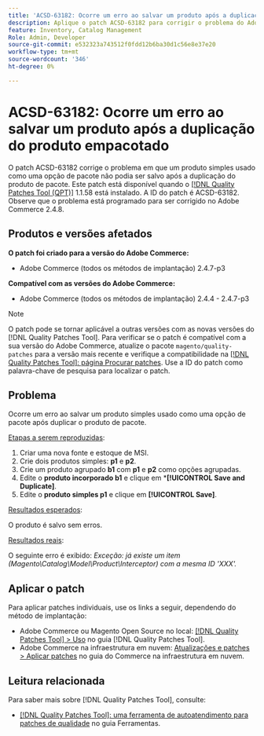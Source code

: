 ```yaml
---
title: 'ACSD-63182: Ocorre um erro ao salvar um produto após a duplicação do produto empacotado'
description: Aplique o patch ACSD-63182 para corrigir o problema do Adobe Commerce em que ocorre um erro ao salvar um produto depois que um pacote de produto é duplicado com o MSI ativado.
feature: Inventory, Catalog Management
Role: Admin, Developer
source-git-commit: e532323a743512f0fdd12b6ba30d1c56e8e37e20
workflow-type: tm+mt
source-wordcount: '346'
ht-degree: 0%

---
```



# ACSD-63182: Ocorre um erro ao salvar um produto após a duplicação do produto empacotado

O patch ACSD-63182 corrige o problema em que um produto simples usado como uma opção de pacote não podia ser salvo após a duplicação do produto de pacote. Este patch está disponível quando o [[!DNL Quality Patches Tool (QPT)]](/help/tools/quality-patches-tool/quality-patches-tool-to-self-serve-quality-patches.md) 1.1.58 está instalado. A ID do patch é ACSD-63182. Observe que o problema está programado para ser corrigido no Adobe Commerce 2.4.8.

## Produtos e versões afetados

**O patch foi criado para a versão do Adobe Commerce:**

* Adobe Commerce (todos os métodos de implantação) 2.4.7-p3

**Compatível com as versões do Adobe Commerce:**

* Adobe Commerce (todos os métodos de implantação) 2.4.4 - 2.4.7-p3

>[!NOTE]
>
>O patch pode se tornar aplicável a outras versões com as novas versões do [!DNL Quality Patches Tool]. Para verificar se o patch é compatível com a sua versão do Adobe Commerce, atualize o pacote `magento/quality-patches` para a versão mais recente e verifique a compatibilidade na [[!DNL Quality Patches Tool]: página Procurar patches](https://experienceleague.adobe.com/tools/commerce-quality-patches/index.html). Use a ID do patch como palavra-chave de pesquisa para localizar o patch.

## Problema

Ocorre um erro ao salvar um produto simples usado como uma opção de pacote após duplicar o produto de pacote.

<u>Etapas a serem reproduzidas</u>:

1. Criar uma nova fonte e estoque de MSI.
1. Crie dois produtos simples: **p1** e **p2**.
1. Crie um produto agrupado **b1** com **p1** e **p2** como opções agrupadas.
1. Edite o **produto incorporado b1** e clique em ***[!UICONTROL Save and Duplicate]**.
1. Edite o **produto simples p1** e clique em **[!UICONTROL Save]**.

<u>Resultados esperados</u>:

O produto é salvo sem erros.

<u>Resultados reais</u>:

O seguinte erro é exibido:
*Exceção: já existe um item (Magento\Catalog\Model\Product\Interceptor) com a mesma ID &#39;XXX&#39;.*

## Aplicar o patch

Para aplicar patches individuais, use os links a seguir, dependendo do método de implantação:

* Adobe Commerce ou Magento Open Source no local: [[!DNL Quality Patches Tool] > Uso](/help/tools/quality-patches-tool/usage.md) no guia [!DNL Quality Patches Tool].
* Adobe Commerce na infraestrutura em nuvem: [Atualizações e patches > Aplicar patches](https://experienceleague.adobe.com/docs/commerce-cloud-service/user-guide/develop/upgrade/apply-patches.html) no guia do Commerce na infraestrutura em nuvem.

## Leitura relacionada

Para saber mais sobre [!DNL Quality Patches Tool], consulte:

* [[!DNL Quality Patches Tool]: uma ferramenta de autoatendimento para patches de qualidade](/help/tools/quality-patches-tool/quality-patches-tool-to-self-serve-quality-patches.md) no guia Ferramentas.
